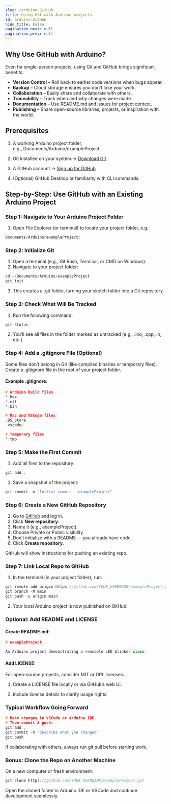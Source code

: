 ```yaml
---
slug: /arduino-GitHub
title: Using Git with Arduino projects
id: arduino-GitHub
hide_title: False
pagination_next: null
pagination_prev: null
---
```


## Why Use GitHub with Arduino?

Even for single-person projects, using Git and GitHub brings significant benefits:

*   **Version Control** – Roll back to earlier code versions when bugs appear.
*   **Backup** – Cloud storage ensures you don’t lose your work.
*   **Collaboration** – Easily share and collaborate with others.
*   **Traceability** – Track when and why changes were made.
*   **Documentation** – Use README.md and issues for project context.  
*   **Publishing** – Share open-source libraries, projects, or inspiration with the world.
    

## Prerequisites

1.  A working Arduino project folder, e.g., Documents/Arduino/exampleProject.
    
2.  Git installed on your system.→ [Download Git](https://git-scm.com/)
    
3.  A GitHub account.→ [Sign up for GitHub](https://github.com/)
    
4.  (Optional) GitHub Desktop or familiarity with CLI commands.
    

## Step-by-Step: Use GitHub with an Existing Arduino Project

### Step 1: Navigate to Your Arduino Project Folder

1.  Open File Explorer (or terminal) to locate your project folder, e.g.:
   
 ```cpp
Documents/Arduino/exampleProject/
```
    

### Step 2: Initialize Git

1.  Open a terminal (e.g., Git Bash, Terminal, or CMD on Windows).
2.  Navigate to your project folder:
   
```cpp
cd ~/Documents/Arduino/exampleProject
git init
```

<CenteredImage src="/img/arduino-GitHub/1.png"/>

3.  This creates a .git folder, turning your sketch folder into a Git repository.
    

### Step 3: Check What Will Be Tracked

1.  Run the following command:

```cpp
git status
```

<CenteredImage src="/img/arduino-GitHub/2.png"/>


2.  You’ll see all files in the folder marked as untracked (e.g., .ino, .cpp, .h, etc.).
    

### Step 4: Add a .gitignore File (Optional)

Some files don’t belong in Git (like compiled binaries or temporary files). Create a .gitignore file in the root of your project folder.

#### Example .gitignore:

```cpp
# Arduino build files
*.hex
*.elf
*.bin

# Mac and VSCode files
.DS_Store
.vscode/

# Temporary files
*.tmp
```

### Step 5: Make the First Commit

1.  Add all files to the repository:

```cpp
git add .
```

1.  Save a snapshot of the project:
    
```cpp
git commit -m "Initial commit – exampleProject"
```

<CenteredImage src="/img/arduino-GitHub/3.png"/>


### Step 6: Create a New GitHub Repository

1.  Go to [GitHub](https://github.com/) and log in. 
2.  Click **New repository**.
3.  Name it (e.g., exampleProject). 
4.  Choose Private or Public visibility. 
5.  Don’t initialize with a README — you already have code.
6.  Click **Create repository**.


GitHub will show instructions for pushing an existing repo.

### Step 7: Link Local Repo to GitHub

1.  In the terminal (in your project folder), run:
   
```cpp
git remote add origin https://github.com/YOUR_USERNAME/exampleProject.git
git branch -M main
git push -u origin main
```

<CenteredImage src="/img/arduino-GitHub/4.png"/>


2.  Your local Arduino project is now published on GitHub!
    

### Optional: Add README and LICENSE

#### Create README.md:

```cpp
# exampleProject

An Arduino project demonstrating a reusable LED blinker class.
```


#### Add LICENSE:


For open-source projects, consider MIT or GPL licenses:

1.  Create a LICENSE file locally or via GitHub’s web UI.
    
2.  Include license details to clarify usage rights.
    

### Typical Workflow Going Forward

```cpp
# Make changes in VSCode or Arduino IDE.
# Then commit & push:
git add .
git commit -m "Describe what you changed"
git push

```

If collaborating with others, always run git pull before starting work.

### Bonus: Clone the Repo on Another Machine

On a new computer or fresh environment:

```cpp
git clone https://github.com/YOUR_USERNAME/exampleProject.git
```

Open the cloned folder in Arduino IDE or VSCode and continue development seamlessly.

